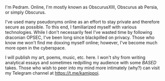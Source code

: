 I'm Pedram. Online, I'm mostly known as ObscurusXIII, Obscurus ab Persia, or simply Obscurus.

I've used many pseudonyms online as an effort to stay private and therefore secure as possible. To this end, I familiarized myself with various technologies. While I don't necessarily feel I've wasted time by following draconian OPSEC, I've been long since blackpilled on privacy. Those who know me won't find me doxxing myself online; however, I've become much more open in the cyberspace.

I will publish my art, poems, music, etc. here. I won't shy from writing analytical essays and sometimes redpilling my audience with some _BASED_ takes. Those who wish to peer into my mind more intimately (why?) can visit my Telegram channel at https://t.me/kamippoi.